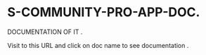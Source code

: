# S-COMMUNITY-PRO-APP-DOC.
DOCUMENTATION OF IT .

Visit to this URL and click on doc name to see documentation .

